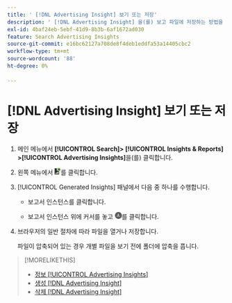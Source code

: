 ```yaml
---
title: ' [!DNL Advertising Insight] 보기 또는 저장'
description: ' [!DNL Advertising Insight] 을(를) 보고 파일에 저장하는 방법을 알아봅니다.'
exl-id: 4baf24eb-5ebf-41d9-8b3b-6af1672ad030
feature: Search Advertising Insights
source-git-commit: e16bc62127a708de8f4deb1eddfa53a14405cbc2
workflow-type: tm+mt
source-wordcount: '88'
ht-degree: 0%

---
```


# [!DNL Advertising Insight] 보기 또는 저장

1. 메인 메뉴에서 **[!UICONTROL Search]> [!UICONTROL Insights & Reports] >[!UICONTROL Advertising Insights]**&#x200B;을(를) 클릭합니다.

2. 왼쪽 메뉴에서 ![보고서](/help/search-social-commerce/assets/insight-reports.png "보고서")를 클릭합니다.

3. [!UICONTROL Generated Insights] 패널에서 다음 중 하나를 수행합니다.

   * 보고서 인스턴스를 클릭합니다.

   * 보고서 인스턴스 위에 커서를 놓고 ![다운로드](/help/search-social-commerce/assets/insight-download.png "다운로드")를 클릭합니다.

4. 브라우저의 일반 절차에 따라 파일을 열거나 저장합니다.

   파일이 압축되어 있는 경우 개별 파일을 보기 전에 폴더에 압축을 풉니다.

>[!MORELIKETHIS]
>
>* [정보 [!UICONTROL Advertising Insights]](insight-about.md)
>* [생성 [!DNL Advertising Insight]](insight-generate.md)
>* [삭제 [!DNL Advertising Insight]](insight-delete.md)
